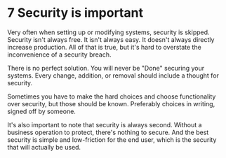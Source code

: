 # 7 Security is important

Very often when setting up or modifying systems, security is skipped. Security isn't always free. It isn't always easy. It doesn't always directly increase production. All of that is true, but it's hard to overstate the inconvenience of a security breach.

There is no perfect solution. You will never be "Done" securing your systems. Every change, addition, or removal should include a thought for security.

Sometimes you have to make the hard choices and choose functionality over security, but those should be known. Preferably choices in writing, signed off by someone.

It's also important to note that security is always second. Without a business operation to protect, there's nothing to secure. And the best security is simple and low-friction for the end user, which is the security that will actually be used. 
